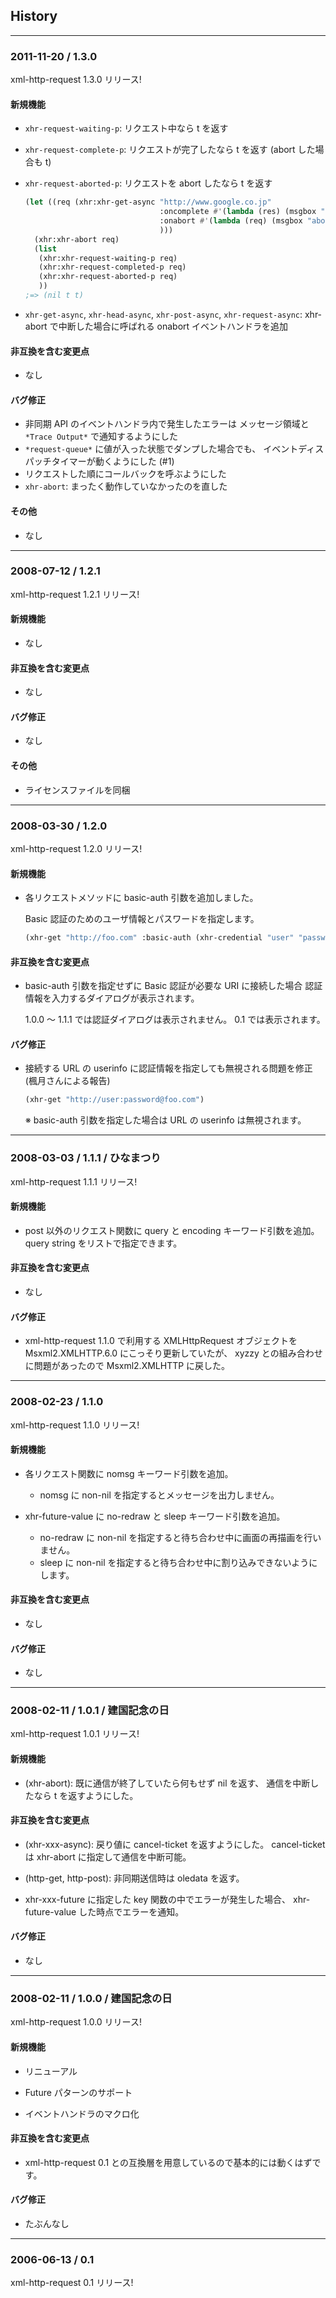 ## History

---

### 2011-11-20 / 1.3.0

xml-http-request 1.3.0 リリース!

#### 新規機能

  * `xhr-request-waiting-p`: リクエスト中なら t を返す
  * `xhr-request-complete-p`: リクエストが完了したなら t を返す (abort した場合も t)
  * `xhr-request-aborted-p`: リクエストを abort したなら t を返す

    ```lisp
    (let ((req (xhr:xhr-get-async "http://www.google.co.jp"
                                  :oncomplete #'(lambda (res) (msgbox "complete: ~S" req))
                                  :onabort #'(lambda (req) (msgbox "abort: ~S" req))
                                  )))
      (xhr:xhr-abort req)
      (list
       (xhr:xhr-request-waiting-p req)
       (xhr:xhr-request-completed-p req)
       (xhr:xhr-request-aborted-p req)
       ))
    ;=> (nil t t)
    ```

  * `xhr-get-async`, `xhr-head-async`, `xhr-post-async`, `xhr-request-async`:
    xhr-abort で中断した場合に呼ばれる onabort イベントハンドラを追加

#### 非互換を含む変更点

  * なし

#### バグ修正

  * 非同期 API のイベントハンドラ内で発生したエラーは
    メッセージ領域と `*Trace Output*` で通知するようにした
  * `*request-queue*` に値が入った状態でダンプした場合でも、
    イベントディスパッチタイマーが動くようにした (#1)
  * リクエストした順にコールバックを呼ぶようにした
  * `xhr-abort`: まったく動作していなかったのを直した

#### その他

  * なし

---

### 2008-07-12 / 1.2.1

xml-http-request 1.2.1 リリース!

#### 新規機能

  * なし

#### 非互換を含む変更点

  * なし

#### バグ修正

  * なし

#### その他

  * ライセンスファイルを同梱


---

### 2008-03-30 / 1.2.0

xml-http-request 1.2.0 リリース!

#### 新規機能

  * 各リクエストメソッドに basic-auth 引数を追加しました。

    Basic 認証のためのユーザ情報とパスワードを指定します。

    ```lisp
    (xhr-get "http://foo.com" :basic-auth (xhr-credential "user" "password"))
    ```

#### 非互換を含む変更点

  * basic-auth 引数を指定せずに Basic 認証が必要な URI に接続した場合
    認証情報を入力するダイアログが表示されます。

    1.0.0 〜 1.1.1 では認証ダイアログは表示されません。
    0.1 では表示されます。

#### バグ修正

  * 接続する URL の userinfo に認証情報を指定しても無視される問題を修正
    (楓月さんによる報告)

    ```lisp
    (xhr-get "http://user:password@foo.com")
    ```

    ※ basic-auth 引数を指定した場合は URL の userinfo は無視されます。


---

### 2008-03-03 / 1.1.1 / ひなまつり

xml-http-request 1.1.1 リリース!

#### 新規機能

  * post 以外のリクエスト関数に query と encoding キーワード引数を追加。
    query string をリストで指定できます。

#### 非互換を含む変更点

  * なし

#### バグ修正

  * xml-http-request 1.1.0 で利用する XMLHttpRequest オブジェクトを
    Msxml2.XMLHTTP.6.0 にこっそり更新していたが、
    xyzzy との組み合わせに問題があったので Msxml2.XMLHTTP に戻した。


---

### 2008-02-23 / 1.1.0

xml-http-request 1.1.0 リリース!

#### 新規機能

  * 各リクエスト関数に nomsg キーワード引数を追加。

    - nomsg に non-nil を指定するとメッセージを出力しません。

  * xhr-future-value に no-redraw と sleep キーワード引数を追加。

    - no-redraw に non-nil を指定すると待ち合わせ中に画面の再描画を行いません。
    - sleep に non-nil を指定すると待ち合わせ中に割り込みできないようにします。

#### 非互換を含む変更点

  * なし

#### バグ修正

  * なし


---

### 2008-02-11 / 1.0.1 / 建国記念の日

xml-http-request 1.0.1 リリース!

#### 新規機能

  * (xhr-abort): 既に通信が終了していたら何もせず nil を返す、
    通信を中断したなら t を返すようにした。

#### 非互換を含む変更点

  * (xhr-xxx-async): 戻り値に cancel-ticket を返すようにした。
    cancel-ticket は xhr-abort に指定して通信を中断可能。

  * (http-get, http-post): 非同期送信時は oledata を返す。

  * xhr-xxx-future に指定した key 関数の中でエラーが発生した場合、
    xhr-future-value した時点でエラーを通知。

#### バグ修正

  * なし


---

### 2008-02-11 / 1.0.0 / 建国記念の日

xml-http-request 1.0.0 リリース!

#### 新規機能

  * リニューアル

  * Future パターンのサポート

  * イベントハンドラのマクロ化

#### 非互換を含む変更点

  * xml-http-request 0.1 との互換層を用意しているので基本的には動くはずです。

#### バグ修正

  * たぶんなし


---

### 2006-06-13 / 0.1

xml-http-request 0.1 リリース!
